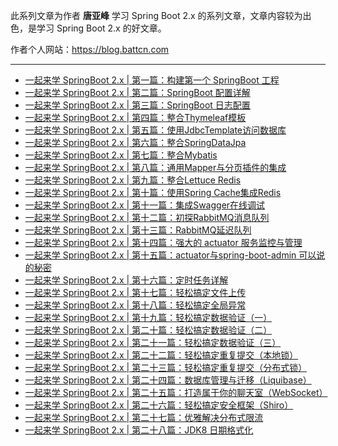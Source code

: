 此系列文章为作者 **唐亚峰** 学习 Spring Boot 2.x 的系列文章，文章内容较为出色，是学习 Spring Boot 2.x 的好文章。

作者个人网站：<https://blog.battcn.com>

* * *

  * [一起来学 SpringBoot 2.x | 第一篇：构建第一个 SpringBoot 工程](http://cmsblogs.com/?p=2919)
  * [一起来学 SpringBoot 2.x | 第二篇：SpringBoot 配置详解](http://cmsblogs.com/?p=2922)
  * [一起来学 SpringBoot 2.x | 第三篇：SpringBoot 日志配置](http://cmsblogs.com/?p=2927)
  * [一起来学 SpringBoot 2.x | 第四篇：整合Thymeleaf模板](http://cmsblogs.com/?p=2929)
  * [一起来学 SpringBoot 2.x | 第五篇：使用JdbcTemplate访问数据库](http://cmsblogs.com/?p=2933)
  * [一起来学 SpringBoot 2.x | 第六篇：整合SpringDataJpa](http://cmsblogs.com/?p=2936)
  * [一起来学 SpringBoot 2.x | 第七篇：整合Mybatis](http://cmsblogs.com/?p=2938)
  * [一起来学 SpringBoot 2.x | 第八篇：通用Mapper与分页插件的集成](http://cmsblogs.com/?p=2940)
  * [一起来学 SpringBoot 2.x | 第九篇：整合Lettuce Redis](http://cmsblogs.com/?p=2942)
  * [一起来学 SpringBoot 2.x | 第十篇：使用Spring Cache集成Redis](http://cmsblogs.com/?p=2945)
  * [一起来学 SpringBoot 2.x | 第十一篇：集成Swagger在线调试](http://cmsblogs.com/?p=2947)
  * [一起来学 SpringBoot 2.x | 第十二篇：初探RabbitMQ消息队列](http://cmsblogs.com/?p=2950)
  * [一起来学 SpringBoot 2.x | 第十三篇：RabbitMQ延迟队列](http://cmsblogs.com/?p=2952)
  * [一起来学 SpringBoot 2.x | 第十四篇：强大的 actuator 服务监控与管理](http://cmsblogs.com/?p=2955)
  * [一起来学 SpringBoot 2.x | 第十五篇：actuator与spring-boot-admin 可以说的秘密](http://cmsblogs.com/?p=2957)
  * [一起来学 SpringBoot 2.x | 第十六篇：定时任务详解](http://cmsblogs.com/?p=2961)
  * [一起来学 SpringBoot 2.x | 第十七篇：轻松搞定文件上传](http://cmsblogs.com/?p=2963)
  * [一起来学 SpringBoot 2.x | 第十八篇：轻松搞定全局异常](http://cmsblogs.com/?p=2965)
  * [一起来学 SpringBoot 2.x | 第十九篇：轻松搞定数据验证（一）](http://cmsblogs.com/?p=2967)
  * [一起来学 SpringBoot 2.x | 第二十篇：轻松搞定数据验证（二）](http://cmsblogs.com/?p=2969)
  * [一起来学 SpringBoot 2.x | 第二十一篇：轻松搞定数据验证（三）](http://cmsblogs.com/?p=2971)
  * [一起来学 SpringBoot 2.x | 第二十二篇：轻松搞定重复提交（本地锁）](http://cmsblogs.com/?p=2973)
  * [一起来学 SpringBoot 2.x | 第二十三篇：轻松搞定重复提交（分布式锁）](http://cmsblogs.com/?p=2975)
  * [一起来学 SpringBoot 2.x | 第二十四篇：数据库管理与迁移（Liquibase）](http://cmsblogs.com/?p=2977)
  * [一起来学 SpringBoot 2.x | 第二十五篇：打造属于你的聊天室（WebSocket）](http://cmsblogs.com/?p=2979)
  * [一起来学 SpringBoot 2.x | 第二十六篇：轻松搞定安全框架（Shiro）](http://cmsblogs.com/?p=2981)
  * [一起来学 SpringBoot 2.x | 第二十七篇：优雅解决分布式限流](http://cmsblogs.com/?p=2983)
  * [一起来学 SpringBoot 2.x | 第二十八篇：JDK8 日期格式化](http://cmsblogs.com/?p=2983)


